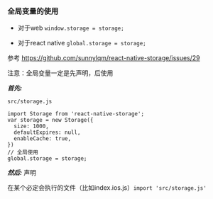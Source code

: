 
### 全局变量的使用

- 对于web `window.storage = storage;`
  
- 对于react native `global.storage = storage;`

参考 https://github.com/sunnylqm/react-native-storage/issues/29

注意：全局变量一定是先声明，后使用

***首先:***

`src/storage.js`

```
import Storage from 'react-native-storage';
var storage = new Storage({
  size: 1000,
  defaultExpires: null,
  enableCache: true,
})
// 全局使用
global.storage = storage;
```

***然后:*** 声明

在某个必定会执行的文件（比如index.ios.js）`import 'src/storage.js'`

